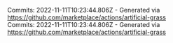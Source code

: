 Commits: 2022-11-11T10:23:44.806Z - Generated via https://github.com/marketplace/actions/artificial-grass
<br>
Commits: 2022-11-11T10:23:44.806Z - Generated via https://github.com/marketplace/actions/artificial-grass
<br>
